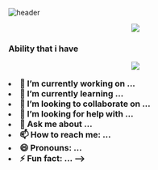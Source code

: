 ![header](https://capsule-render.vercel.app/api?type=slice&color=auto&height=300&section=header&text=JIN%20TAEHUN&fontSize=100)

<div align="center">
 <img src="https://github-readme-stats.vercel.app/api?username=HUN&theme=dark" />
 </div>
 
 <h3 align="center>Ability"
 
 <p align="center">Ability that i have</p>

<p align="center">
 <img src="https://img.shields.io/badge/Simple&20Analytics-#FF4F64?style=flat-square&logo=Simple&20Analytics&logocolor=white"/></a&nbsp

- 🔭 I’m currently working on ...
- 🌱 I’m currently learning ...
- 👯 I’m looking to collaborate on ...
- 🤔 I’m looking for help with ...
- 💬 Ask me about ...
- 📫 How to reach me: ...
- 😄 Pronouns: ...
- ⚡ Fun fact: ...
-->
